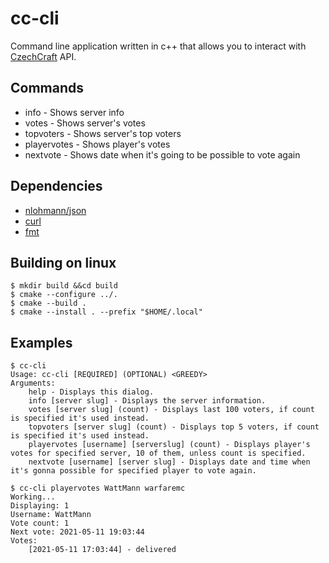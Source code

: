 
# cc-cli
Command line application written in c++ that allows you to interact with [CzechCraft](https://czech-craft.eu) API.

## Commands
- info - Shows server info
- votes - Shows server's votes
- topvoters - Shows server's top voters
- playervotes - Shows player's votes
- nextvote - Shows date  when it's going to be possible to vote again

## Dependencies
- [nlohmann/json](https://github.com/nlohmann/json)
- [curl](https://curl.se/libcurl/)
- [fmt](https://github.com/fmtlib/fmt)

## Building on linux
```
$ mkdir build &&cd build
$ cmake --configure ../.
$ cmake --build .
$ cmake --install . --prefix "$HOME/.local"
```

## Examples
```
$ cc-cli
Usage: cc-cli [REQUIRED] (OPTIONAL) <GREEDY>
Arguments:
	help - Displays this dialog.
	info [server slug] - Displays the server information.
	votes [server slug] (count) - Displays last 100 voters, if count is specified it's used instead.
	topvoters [server slug] (count) - Displays top 5 voters, if count is specified it's used instead.
	playervotes [username] [serverslug] (count) - Displays player's votes for specified server, 10 of them, unless count is specified.
	nextvote [username] [server slug] - Displays date and time when it's gonna possible for specified player to vote again.
```

```
$ cc-cli playervotes WattMann warfaremc
Working...
Displaying: 1
Username: WattMann
Vote count: 1
Next vote: 2021-05-11 19:03:44
Votes:
	[2021-05-11 17:03:44] - delivered
```
